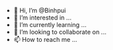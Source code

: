 - 👋 Hi, I’m @Binhpui
- 👀 I’m interested in ...
- 🌱 I’m currently learning ...
- 💞️ I’m looking to collaborate on ...
- 📫 How to reach me ...

<!---
Binhpui/Binhpui is a ✨ special ✨ repository because its `README.md` (this file) appears on your GitHub profile.
You can click the Preview link to take a look at your changes.
--->
